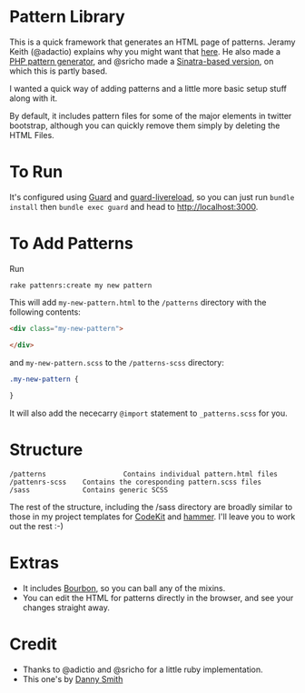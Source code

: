 # Pattern Library

This is a quick framework that generates an HTML page of patterns. Jeramy Keith (@adactio) explains why you might want that [here](http://adactio.com/journal/5028/). He also made a [PHP pattern generator](https://github.com/adactio/Pattern-Primer), and @sricho made a [Sinatra-based version](https://github.com/sricho/Pattern-Primer-Ruby), on which this is partly based.

I wanted a quick way of adding patterns and a little more basic setup stuff along with it.

By default, it includes pattern files for some of the major elements in twitter bootstrap, although you can quickly remove them simply by deleting the HTML Files.

# To Run

It's configured using [Guard](https://github.com/guard/guard) and [guard-livereload](https://github.com/guard/guard-livereload), so you can just run `bundle install` then `bundle exec guard` and head to <http://localhost:3000>.

# To Add Patterns

Run

````
rake pattenrs:create my new pattern
````

This will add `my-new-pattern.html` to the `/patterns` directory with the following contents:

````html
<div class="my-new-pattern">

</div>
````

and `my-new-pattern.scss` to the `/patterns-scss` directory:

````css
.my-new-pattern {
	
}
````

It will also add the nececarry `@import` statement to `_patterns.scss` for you.

# Structure

````
/patterns					Contains individual pattern.html files
/pattenrs-scss    Contains the coresponding pattern.scss files
/sass             Contains generic SCSS
````

The rest of the structure, including the /sass directory are broadly similar to those in my project templates for [CodeKit](https://github.com/manyhatsdesign/project-template-codekit) and [hammer](https://github.com/manyhatsdesign/project-template-hammer). I'll leave you to work out the rest :-)

# Extras

- It includes [Bourbon](https://github.com/thoughtbot/bourbon), so you can ball any of the mixins.
- You can edit the HTML for patterns directly in the browser, and see your changes straight away.

# Credit

- Thanks to @adictio and @sricho for a little ruby implementation.
- This one's by [Danny Smith](https://github.com/dannysmith)